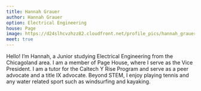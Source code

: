 ```yaml
---
title: Hannah Grauer
author: Hannah Grauer
option: Electrical Engineering
house: Page 
image: https://d24slhcvzhzz82.cloudfront.net/profile_pics/hannah_grauer.jpeg 
meet: true
---
```


Hello! I’m Hannah, a Junior studying Electrical Engineering from the Chicagoland area. I am a member of Page House, where I serve as the Vice President. I am a tutor for the Caltech Y Rise Program and serve as a peer advocate and a title IX advocate. Beyond STEM, I enjoy playing tennis and any water related sport such as windsurfing and kayaking.
